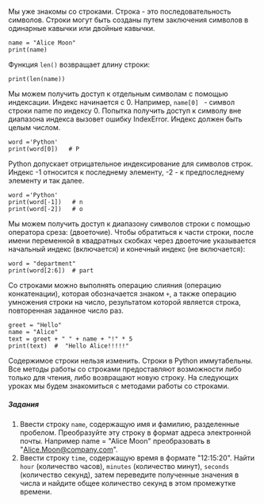 Мы уже знакомы со строками. 
Строка - это последовательность символов. Строки могут быть созданы путем заключения символов в одинарные кавычки или двойные кавычки.
```
name = "Alice Moon"
print(name)
```
Функция `len()` возвращает длину строки:
```
print(len(name))
```

Мы можем получить доступ к отдельным символам с помощью индексации. Индекс начинается с 0. Например, `name[0] ` - символ строки name по индексу 0. Попытка получить доступ к символу вне диапазона индекса вызовет ошибку IndexError. Индекс должен быть целым числом.
```
word ='Python'
print(word[0])   # P
```
Python допускает отрицательное индексирование для символов строк. Индекс -1 относится к последнему элементу, -2 - к предпоследнему элементу и так далее. 
```
word ='Python'
print(word[-1])   # n
print(word[-2])   # o 
```
Мы можем получить доступ к диапазону символов строки с помощью оператора среза: (двоеточие). Чтобы обратиться к части строки, после имени переменной в квадратных скобках через двоеточие указывается начальный индекс (включается) и конечный индекс (не включается):
```
word = "department"
print(word[2:6])  # part
```

Со строками можно выполнять операцию слияния (операцию конкатенации), которая обозначается знаком `+`, а также операцию умножения строки на число, результатом которой является строка, повторенная заданное число раз.
```
greet = "Hello"
name = "Alice"
text = greet + " " + name + "!" * 5
print(text)  #  "Hello Alice!!!!!"
```

Содержимое строки нельзя изменить. Строки в Python иммутабельны. Все методы работы со строками предоставляют возможности либо только для чтения, либо возвращают новую строку. 
На следующих уроках мы будем знакомиться с методами работы со строками.

##### Задания
1. Ввести строку `name`, содержащую имя и фамилию, разделенные пробелом. Преобразуйте эту строку в формат адреса электронной почты. Например  name = "Alice Moon"  преобразовать в  "Alice.Moon@company.com".
1. Ввести строку `time`, содержащую время в формате "12:15:20". Найти `hour` (количество часов), `minutes` (количество минут), `seconds` (количество секунд), затем переведите полученные значения в числа и найдите общее количество секунд в этом промежутке времени.